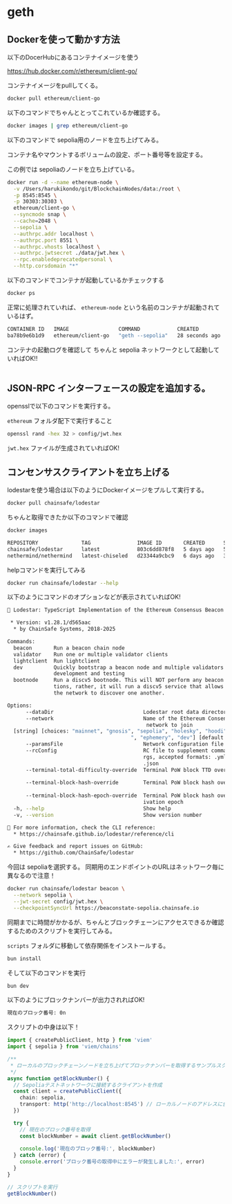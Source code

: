 # geth

## Dockerを使って動かす方法

以下のDocerHubにあるコンテナイメージを使う

https://hub.docker.com/r/ethereum/client-go/

コンテナイメージをpullしてくる。

```bash
docker pull ethereum/client-go
```

以下のコマンドでちゃんととってこれているか確認する。

```bash
docker images | grep ethereum/client-go
```

以下のコマンドで sepolia用のノードを立ち上げてみる。

コンテナ名やマウントするボリュームの設定、ポート番号等を設定する。

この例では sepoliaのノードを立ち上げている。

```bash
docker run -d --name ethereum-node \
  -v /Users/harukikondo/git/BlockchainNodes/data:/root \
  -p 8545:8545 \
  -p 30303:30303 \
  ethereum/client-go \
  --syncmode snap \
  --cache=2048 \
  --sepolia \
  --authrpc.addr localhost \
  --authrpc.port 8551 \
  --authrpc.vhosts localhost \
  --authrpc.jwtsecret ./data/jwt.hex \
  --rpc.enabledeprecatedpersonal \
  --http.corsdomain "*"
```

以下のコマンドでコンテナが起動しているかチェックする

```bash
docker ps
```

正常に処理されていれば、 `ethereum-node` という名前のコンテナが起動されているはず。

```bash
CONTAINER ID   IMAGE                COMMAND            CREATED          STATUS          PORTS                                                                   NAMES
ba78b9e6b1d9   ethereum/client-go   "geth --sepolia"   28 seconds ago   Up 27 seconds   0.0.0.0:8545->8545/tcp, 0.0.0.0:30303->30303/tcp, 8546/tcp, 30303/udp   ethereum-node
```

コンテナの起動ログを確認して ちゃんと sepolia ネットワークとして起動していればOK!!

```bash

```

## JSON-RPC インターフェースの設定を追加する。

opensslで以下のコマンドを実行する。

`ethereum` フォルダ配下で実行すること

```bash
openssl rand -hex 32 > config/jwt.hex
```

`jwt.hex` ファイルが生成されていればOK!

## コンセンサスクライアントを立ち上げる

lodestarを使う場合は以下のようにDockerイメージをプルして実行する。

```bash
docker pull chainsafe/lodestar
```

ちゃんと取得できたか以下のコマンドで確認

```bash
docker images
```

```bash
REPOSITORY              TAG               IMAGE ID       CREATED      SIZE
chainsafe/lodestar      latest            803c6dd878f8   5 days ago   584MB
nethermind/nethermind   latest-chiseled   d23344a9cbc9   6 days ago   371MB
```

helpコマンドを実行してみる

```bash
docker run chainsafe/lodestar --help
```

以下のようにコマンドのオプションなどが表示されていればOK!

```bash
🌟 Lodestar: TypeScript Implementation of the Ethereum Consensus Beacon Chain.

 * Version: v1.28.1/d565aac
  * by ChainSafe Systems, 2018-2025

Commands:
  beacon       Run a beacon chain node
  validator    Run one or multiple validator clients
  lightclient  Run lightclient
  dev          Quickly bootstrap a beacon node and multiple validators. Use for
               development and testing
  bootnode     Run a discv5 bootnode. This will NOT perform any beacon node func
               tions, rather, it will run a discv5 service that allows nodes on
               the network to discover one another.

Options:
      --dataDir                             Lodestar root data directory[string]
      --network                             Name of the Ethereum Consensus chain
                                             network to join
  [string] [choices: "mainnet", "gnosis", "sepolia", "holesky", "hoodi", "chiado
                                        ", "ephemery", "dev"] [default: mainnet]
      --paramsFile                          Network configuration file  [string]
      --rcConfig                            RC file to supplement command line a
                                            rgs, accepted formats: .yml, .yaml,
                                            .json                       [string]
      --terminal-total-difficulty-override  Terminal PoW block TTD override
                                                                        [string]
      --terminal-block-hash-override        Terminal PoW block hash override
                                                                        [string]
      --terminal-block-hash-epoch-override  Terminal PoW block hash override act
                                            ivation epoch               [string]
  -h, --help                                Show help                  [boolean]
  -v, --version                             Show version number        [boolean]

📖 For more information, check the CLI reference:
  * https://chainsafe.github.io/lodestar/reference/cli

✍️ Give feedback and report issues on GitHub:
  * https://github.com/ChainSafe/lodestar
```

今回は sepoliaを選択する。 
同期用のエンドポイントのURLはネットワーク毎に異なるので注意！

```bash
docker run chainsafe/lodestar beacon \
  --network sepolia \
  --jwt-secret config/jwt.hex \
  --checkpointSyncUrl https://beaconstate-sepolia.chainsafe.io
```

同期までに時間がかかるが、ちゃんとブロックチェーンにアクセスできるか確認するためのスクリプトを実行してみる。

`scripts` フォルダに移動して依存関係をインストールする。

```bash
bun install
```

そして以下のコマンドを実行

```bash
bun dev
```

以下のようにブロックナンバーが出力されればOK!

```bash
現在のブロック番号: 0n
```

スクリプトの中身は以下！

```ts
import { createPublicClient, http } from 'viem'
import { sepolia } from 'viem/chains'

/**
 * ローカルのブロックチェーンノードを立ち上げてブロックナンバーを取得するサンプルスクリプト
 */
async function getBlockNumber() {
  // Sepoliaテストネットワークに接続するクライアントを作成
  const client = createPublicClient({
    chain: sepolia,
    transport: http('http://localhost:8545') // ローカルノードのアドレスに合わせて調整してください
  })

  try {
    // 現在のブロック番号を取得
    const blockNumber = await client.getBlockNumber()
    
    console.log('現在のブロック番号:', blockNumber)
  } catch (error) {
    console.error('ブロック番号の取得中にエラーが発生しました:', error)
  }
}

// スクリプトを実行
getBlockNumber()
```